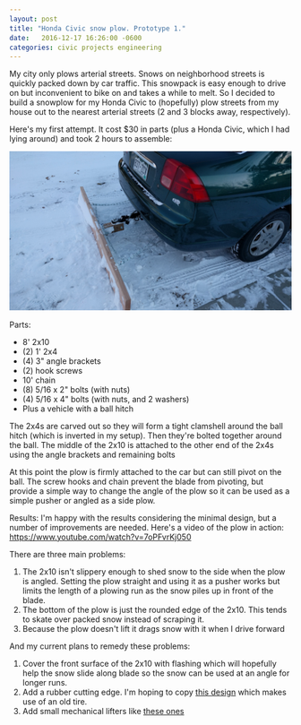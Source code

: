 ```yaml
---
layout: post
title: "Honda Civic snow plow. Prototype 1."
date:   2016-12-17 16:26:00 -0600
categories: civic projects engineering
---
```


My city only plows arterial streets. Snows on neighborhood streets is quickly packed down by car 
traffic. This snowpack is easy enough to drive on but inconvenient to bike on and takes a while
to melt. So I decided to build a snowplow for my Honda Civic to (hopefully) plow streets from my 
house out to the nearest arterial streets (2 and 3 blocks away, respectively).

Here's my first attempt. It cost $30 in parts (plus a Honda Civic, which I had lying around) and 
took 2 hours to assemble:

[![Snowplow](/assets/images/snowplow01.jpg)](/assets/images/snowplow01.jpg)

Parts:

* 8' 2x10
* (2) 1' 2x4
* (4) 3" angle brackets
* (2) hook screws
* 10' chain
* (8) 5/16 x 2" bolts (with nuts)
* (4) 5/16 x 4" bolts (with nuts, and 2 washers)
* Plus a vehicle with a ball hitch

The 2x4s are carved out so they will form a tight clamshell around the ball hitch (which is inverted in my 
setup). Then they're bolted together around the ball. The middle of the 2x10 is attached to the other
end of the 2x4s using the angle brackets and remaining bolts

At this point the plow is firmly attached to the car but can still pivot on the ball. The screw hooks and chain
prevent the blade from pivoting, but provide a simple way to change the angle of the plow so it can 
be used as a simple pusher or angled as a side plow.

Results:
I'm happy with the results considering the minimal design, but a number of improvements are needed.
Here's a video of the plow in action:
https://www.youtube.com/watch?v=7oPFvrKj050

There are three main problems:

1. The 2x10 isn't slippery enough to shed snow to the side when the plow is angled. Setting the plow 
straight and using it as a pusher works but limits the length of a plowing run as the snow piles up
in front of the blade.
2. The bottom of the plow is just the rounded edge of the 2x10. This tends to skate over packed snow 
instead of scraping it.
3. Because the plow doesn't lift it drags snow with it when I drive forward

And my current plans to remedy these problems:

1. Cover the front surface of the 2x10 with flashing which will hopefully help the snow slide along
blade so the snow can be used at an angle for longer runs.
2. Add a rubber cutting edge. I'm hoping to copy [this design](http://woodchuckcanuck.com/2014/01/19/mooseplow-redneck-cutting-edge/])
which makes use of an old tire.
3. Add small mechanical lifters like [these ones](https://www.youtube.com/watch?v=C0AHrpLKCZc)